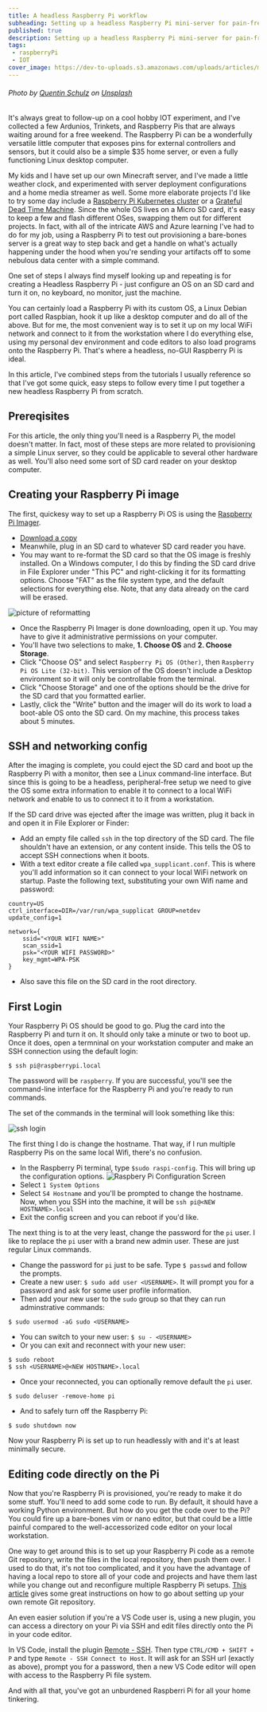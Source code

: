 ```yaml
---
title: A headless Raspberry Pi workflow
subheading: Setting up a headless Raspberry Pi mini-server for pain-free, peripheral-free programming
published: true
description: Setting up a headless Raspberry Pi mini-server for pain-free, peripheral-free programming
tags: 
 - raspberryPi
 - IOT 
cover_image: https://dev-to-uploads.s3.amazonaws.com/uploads/articles/m9vud6acz0bu049owtpy.jpg
---
```


###### Photo by [Quentin Schulz](https://unsplash.com/@0leil) on [Unsplash](https://unsplash.com/photos/51nYPDEafWc)

It's always great to follow-up on a cool hobby IOT experiment, and I've collected a few Ardunios, Trinkets, and Raspberry Pis that are always waiting around for a free weekend. The Raspberry Pi can be a wonderfully versatile little computer that exposes pins for external controllers and sensors, but it could also be a simple $35 home server, or even a fully functioning Linux desktop computer. 

My kids and I have set up our own Minecraft server, and I've made a little weather clock, and experimented with server deployment configurations and a home media streamer as well. Some more elaborate projects I'd like to try some day include a [Raspberry Pi Kubernetes cluster](https://ubuntu.com/tutorials/how-to-kubernetes-cluster-on-raspberry-pi#1-overview) or a [Grateful Dead Time Machine](https://www.gratefuldeadtimemachine.com/build-your-own). Since the whole OS lives on a Micro SD card, it's easy to keep a few and flash different OSes, swapping them out for different projects. In fact, with all of the intricate AWS and Azure learning I've had to do for my job, using a Raspberry Pi to test out provisioning a bare-bones server is a great way to step back and get a handle on what's actually happening under the hood when you're sending your artifacts off to some nebulous data center with a simple command.

One set of steps I always find myself looking up and repeating is for creating a Headless Raspberry Pi - just configure an OS on an SD card and turn it on, no keyboard, no monitor, just the machine.

 You can certainly load a Raspberry Pi with its custom OS, a Linux Debian port called Raspbian, hook it up like a desktop computer and do all of the above. But for me, the most convenient way is to set it up on my local WiFi network and connect to it from the workstation where I do everything else, using my personal dev environment and code editors to also load programs onto the Raspberry Pi. That's where a headless, no-GUI Raspberry Pi is ideal.

In this article, I've combined steps from the tutorials I usually reference so that I've got some quick, easy steps to follow every time I put together a new headless Raspberry Pi from scratch.

## Prereqisites

For this article, the only thing you'll need is a Raspberry Pi, the model doesn't matter. In fact, most of these steps are more related to provisioning a simple Linux server, so they could be applicable to several other hardware as well. You'll also need some sort of SD card reader on your desktop computer.

## Creating your Raspberry Pi image

The first, quickesy way to set up a Raspberry Pi OS is using the [Raspberry Pi Imager](https://www.raspberrypi.com/software/). 

- [Download a copy](https://www.raspberrypi.com/software/)
- Meanwhile, plug in an SD card to whatever SD card reader you have. 
- You may want to re-format the SD card so that the OS image is freshly installed. On a Windows computer, I do this by finding the SD card drive in File Explorer under "This PC" and right-clicking it for its formatting options. Choose "FAT" as the file system type, and the default selections for everything else. Note, that any data already on the card will be erased.

![picture of reformatting](https://dev-to-uploads.s3.amazonaws.com/uploads/articles/shenjq10a7oqmi9cf1eh.png)

- Once the Raspberry Pi Imager is done downloading, open it up. You may have to give it administrative permissions on your computer.
- You'll have two selections to make, __1. Choose OS__ and __2. Choose Storage__.
- Click "Choose OS" and select `Raspberry Pi OS (Other)`, then `Raspberry Pi OS Lite (32-bit)`. This version of the OS doesn't include a Desktop environment so it will only be controllable from the terminal.
- Click "Choose Storage" and one of the options should be the drive for the SD card that you formatted earlier.
- Lastly, click the "Write" button and the imager will do its work to load a boot-able OS onto the SD card. On my machine, this process takes about 5 minutes.

## SSH and networking config

After the imaging is complete, you could eject the SD card and boot up the Raspberry Pi with a monitor, then see a Linux command-line interface. But since this is going to be a headless, peripheral-free setup we need to give the OS some extra information to enable it to connect to a local WiFi network and enable to us to connect it to it from a workstation.

If the SD card drive was ejected after the image was written, plug it back in and open it in File Explorer or Finder:

 - Add an empty file called `ssh` in the top directory of the SD card. The file shouldn't have an extension, or any content inside. This tells the OS to accept SSH connections when it boots.
 - With a text editor create a file called `wpa_supplicant.conf`. This is where you'll add information so it can connect to your local WiFi network on startup. Paste the following text, substituting your own Wifi name and password:

```
country=US
ctrl_interface=DIR=/var/run/wpa_supplicat GROUP=netdev
update_config=1

network={
	ssid="<YOUR WIFI NAME>"
	scan_ssid=1
	psk="<YOUR WIFI PASSWORD>"
	key_mgmt=WPA-PSK
}
 ```
 - Also save this file on the SD card in the root directory.

## First Login

 Your Raspberry Pi OS should be good to go. Plug the card into the Raspberry Pi and turn it on. It should only take a minute or two to boot up. Once it does, open a termninal on your workstation computer and make an SSH connection using the default login:
```
$ ssh pi@raspberrypi.local
```
 The password will be `raspberry`. If you are successful, you'll see the command-line interface for the Raspberry Pi and you're ready to run commands.

 The set of the commands in the terminal will look something like this:

![ssh login](https://dev-to-uploads.s3.amazonaws.com/uploads/articles/m6vp24upg974qfuplkom.png)

 The first thing I do is change the hostname. That way, if I run multiple Raspberry Pis on the same local Wifi, there's no confusion. 

  - In the Raspberry Pi terminal, type `$sudo raspi-config`. This will bring up the configuration options.
![Raspbery Pi Configuration Screen](https://dev-to-uploads.s3.amazonaws.com/uploads/articles/cya2yf4dplwet2cwkp6x.png)
 - Select `1 System Options`
 - Select `S4 Hostname` and you'll be prompted to change the hostname. Now, when you SSH into the machine, it will be `ssh pi@<NEW HOSTNAME>.local`
 - Exit the config screen and you can reboot if you'd like.

 The next thing is to at the very least, change the password for the `pi` user. I like to replace the `pi` user with a brand new admin user. These are just regular Linux commands.

 - Change the password for `pi` just to be safe. Type `$ passwd` and follow the prompts.
 - Create a new user: `$ sudo add user <USERNAME>`. It will prompt you for a password and ask for some user profile information. 
 - Then add your new user to the `sudo` group so that they can run adminstrative commands:
 ```
 $ sudo usermod -aG sudo <USERNAME>
 ```
 - You can switch to your new user: `$ su - <USERNAME>`
 - Or you can exit and reconnect with your new user: 
 ```
 $ sudo reboot
 $ ssh <USERNAME>@<NEW HOSTNAME>.local
 ```
 - Once your reconnected, you can optionally remove default the `pi` user.
 ```
 $ sudo deluser -remove-home pi
 ```
  - And to safely turn off the Raspberry Pi:
```
$ sudo shutdown now
```

Now your Raspberry Pi is set up to run headlessly with and it's at least minimally secure.

## Editing code directly on the Pi

Now that you're Raspberry Pi is provisioned, you're ready to make it do some stuff. You'll need to add some code to run. By default, it should have a working Python environment. But how do you get the code over to the Pi? You could fire up a bare-bones vim or nano editor, but that could be a little painful compared to the well-accessorized code editor on your local workstation. 

One way to get around this is to set up your Raspberry Pi code as a remote Git repository, write the files in the local repository, then push them over. I used to do that, it's not too complicated, and it you have the advantage of having a local repo to store all of your code and projects and have them last while you change out and reconfigure multiple Raspberry Pi setups. [This article]() gives some great instructions on how to go about setting up your own remote Git repository.

An even easier solution if you're a VS Code user is, using a new plugin, you can access a directory on your Pi via SSH and edit files directly onto the Pi in your code editor. 

In VS Code, install the plugin [Remote - SSH](https://marketplace.visualstudio.com/items?itemName=ms-vscode-remote.remote-ssh). Then type `CTRL/CMD + SHIFT + P` and type `Remote - SSH Connect to Host`. It will ask for an SSH url (exactly as above), prompt you for a password, then a new VS Code editor will open with access to the Raspberry Pi file system. 

And with all that, you've got an unburdened Raspberri Pi for all your home tinkering.
